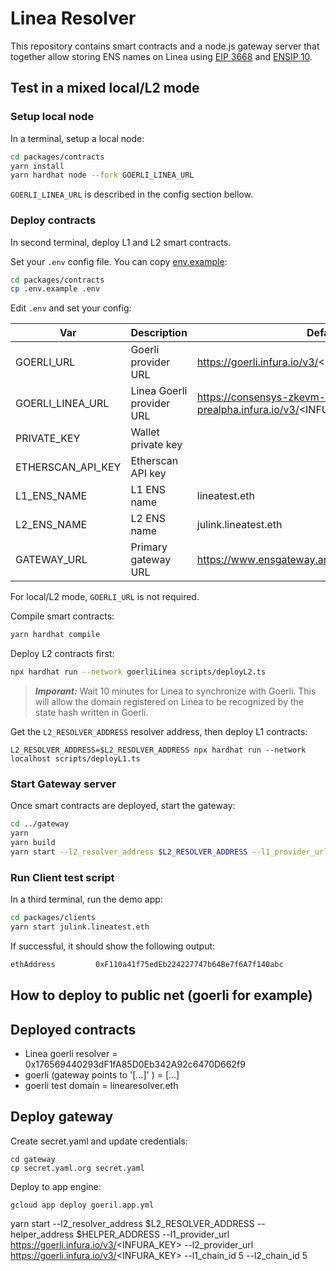 # Linea Resolver

This repository contains smart contracts and a node.js gateway server that together allow storing ENS names on Linea using [EIP 3668](https://eips.ethereum.org/EIPS/eip-3668) and [ENSIP 10](https://docs.ens.domains/ens-improvement-proposals/ensip-10-wildcard-resolution).

## Test in a mixed local/L2 mode

### Setup local node

In a terminal, setup a local node:

```bash
cd packages/contracts
yarn install
yarn hardhat node --fork GOERLI_LINEA_URL
```

`GOERLI_LINEA_URL` is described in the config section bellow.

### Deploy contracts

In second terminal, deploy L1 and L2 smart contracts.

Set your `.env` config file. You can copy [env.example](./packages/contracts/.env.example):

```bash
cd packages/contracts
cp .env.example .env
```

Edit `.env` and set your config:

| Var               | Description               | Default values                                                    |
| ----------------- | ------------------------- | ----------------------------------------------------------------- |
| GOERLI_URL        | Goerli provider URL       | https://goerli.infura.io/v3/<INFURA_KEY>                          |
| GOERLI_LINEA_URL  | Linea Goerli provider URL | https://consensys-zkevm-goerli-prealpha.infura.io/v3/<INFURA_KEY> |
| PRIVATE_KEY       | Wallet private key        |                                                                   |
| ETHERSCAN_API_KEY | Etherscan API key         |                                                                   |
| L1_ENS_NAME       | L1 ENS name               | lineatest.eth                                                     |
| L2_ENS_NAME       | L2 ENS name               | julink.lineatest.eth                                              |
| GATEWAY_URL       | Primary gateway URL       | https://www.ensgateway.amineharty.me/{sender}/{data}.json         |

For local/L2 mode, `GOERLI_URL` is not required.

Compile smart contracts:

```bash
yarn hardhat compile
```

Deploy L2 contracts first:

```bash
npx hardhat run --network goerliLinea scripts/deployL2.ts
```

> **_Imporant:_** Wait 10 minutes for Linea to synchronize with Goerli. This will allow the domain registered on Linea to be recognized by the state hash written in Goerli.

Get the `L2_RESOLVER_ADDRESS` resolver address, then deploy L1 contracts:

```
L2_RESOLVER_ADDRESS=$L2_RESOLVER_ADDRESS npx hardhat run --network localhost scripts/deployL1.ts
```

### Start Gateway server

Once smart contracts are deployed, start the gateway:

```bash
cd ../gateway
yarn
yarn build
yarn start --l2_resolver_address $L2_RESOLVER_ADDRESS --l1_provider_url http://127.0.0.1:8545/ --l2_provider_url $GOERLI_LINEA_URL
```

### Run Client test script

In a third terminal, run the demo app:

```bash
cd packages/clients
yarn start julink.lineatest.eth
```

If successful, it should show the following output:

```bash
ethAddress         0xF110a41f75edEb224227747b64Be7f6A7f140abc
```

## How to deploy to public net (goerli for example)

## Deployed contracts

- Linea goerli resolver = 0x176569440293dF1fA85D0Eb342A92c6470D662f9
- goerli (gateway points to '[...]' ) = [...]
- goerli test domain = linearesolver.eth

## Deploy gateway

Create secret.yaml and update credentials:

```
cd gateway
cp secret.yaml.org secret.yaml
```

Deploy to app engine:

```
gcloud app deploy goeril.app.yml
```

yarn start --l2_resolver_address $L2_RESOLVER_ADDRESS --helper_address $HELPER_ADDRESS --l1_provider_url https://goerli.infura.io/v3/<INFURA_KEY> --l2_provider_url https://goerli.infura.io/v3/<INFURA_KEY> --l1_chain_id 5 --l2_chain_id 5
